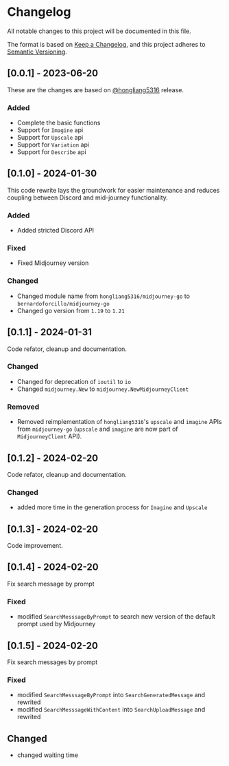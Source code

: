 # Changelog

All notable changes to this project will be documented in this file.

The format is based on [Keep a Changelog](https://keepachangelog.com/en/1.0.0/),
and this project adheres to [Semantic Versioning](https://semver.org/spec/v2.0.0.html).

## [0.0.1] - 2023-06-20

These are the changes are based on [@hongliang5316](https://github.com/hongliang5316/midjourney-go/) release.

### Added

- Complete the basic functions
- Support for `Imagine` api
- Support for `Upscale` api
- Support for `Variation` api
- Support for `Describe` api

## [0.1.0] - 2024-01-30

This code rewrite lays the groundwork for easier maintenance and reduces coupling between Discord and mid-journey functionality.

### Added

- Added stricted Discord API 

### Fixed

- Fixed Midjourney version

### Changed

- Changed module name from `hongliang5316/midjourney-go` to `bernardoforcillo/midjourney-go`
- Changed go version from `1.19` to `1.21`

## [0.1.1] - 2024-01-31

Code refator, cleanup and documentation.

### Changed

- Changed for deprecation of `ioutil` to `io`
- Changed `midjourney.New` to `midjourney.NewMidjourneyClient`

### Removed

- Removed reimplementation of `hongliang5316`'s `upscale` and `imagine` APIs from `midjourney-go` (`upscale` and `imagine` are now part of `MidjourneyClient` API).

## [0.1.2] - 2024-02-20

Code refator, cleanup and documentation.

### Changed

- added more time in the generation process for `Imagine` and `Upscale`

## [0.1.3] - 2024-02-20

Code improvement.

## [0.1.4] - 2024-02-20

Fix search message by prompt

### Fixed

- modified `SearchMesssageByPrompt` to search new version of the default prompt used by Midjourney

## [0.1.5] - 2024-02-20

Fix search messages by prompt

### Fixed

- modified `SearchMesssageByPrompt` into `SearchGeneratedMessage` and rewrited
- modified `SearchMesssageWithContent` into `SearchUploadMessage` and rewrited

## Changed

- changed waiting time
